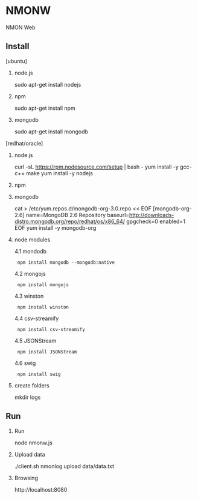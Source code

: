NMONW
=========

NMON Web


Install
------------

[ubuntu]

1. node.js

	sudo apt-get install nodejs

2. npm 

	sudo apt-get install npm

3. mongodb

	sudo apt-get install mongodb

[redhat/oracle]

1. node.js

	curl -sL https://rpm.nodesource.com/setup | bash -
	yum install -y gcc-c++ make
	yum install -y nodejs
	
2. npm

3. mongodb

    cat > /etc/yum.repos.d/mongodb-org-3.0.repo << EOF
    [mongodb-org-2.6]
	name=MongoDB 2.6 Repository
	baseurl=http://downloads-distro.mongodb.org/repo/redhat/os/x86_64/
	gpgcheck=0
	enabled=1
	EOF
	yum install -y mongodb-org

4. node modules

	4.1 mondodb

		npm install mongodb --mongodb:native

	4.2 mongojs

		npm install mongojs

	4.3 winston

		npm install winston

	4.4 csv-streamify

		npm install csv-streamify

	4.5 JSONStream

		npm install JSONStream

	4.6 swig

		npm install swig

5. create folders
	
	mkdir logs 

Run
---

1. Run

	node nmonw.js

2. Upload data

	./client.sh nmonlog upload data/data.txt

3. Browsing

	http://localhost:8080